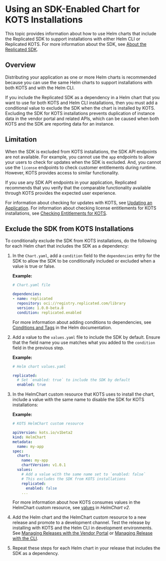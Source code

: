 # Using an SDK-Enabled Chart for KOTS Installations

This topic provides information about how to use Helm charts that include the Replicated SDK to support installations with either Helm CLI or Replicated KOTS. For more information about the SDK, see [About the Replicated SDK](replicated-sdk-overview).

## Overview

Distributing your application as one or more Helm charts is recommended because you can use the same Helm charts to support installations with both KOTS and with the Helm CLI.

If you include the Replicated SDK as a dependency in a Helm chart that you want to use for both KOTS and Helm CLI installations, then you must add a conditional value to exclude the SDK when the chart is installed by KOTS. Excluding the SDK for KOTS installations prevents duplication of instance data in the vendor portal and related APIs, which can be caused when both KOTS and the SDK are reporting data for an instance.

## Limitation

When the SDK is excluded from KOTS installations, the SDK API endpoints are not available. For example, you cannot use the `app` endpoints to allow your users to check for updates when the SDK is excluded. And, you cannot use the `license` endpoints to check customer entitlements during runtime. However, KOTS provides access to similar functionality.

If you use any SDK API endpoints in your application, Replicated recommends that you verify that the comparable functionality available through KOTS provides the expected user experience.

For information about checking for updates with KOTS, see [Updating an Application](/enterprise/updating-apps). For information about checking license entitlements for KOTS installations, see [Checking Entitlements for KOTS](/vendor/licenses-referencing-fields).

## Exclude the SDK from KOTS Installations

To conditionally exclude the SDK from KOTS installations, do the following for each Helm chart that includes the SDK as a dependency:

1. In the `Chart.yaml`, add a `condition` field to the `dependencies` entry for the SDK to allow the SDK to be conditionally included or excluded when a value is true or false.

   **Example:**

   ```yaml
   # Chart.yaml file

   dependencies:
   - name: replicated
     repository: oci://registry.replicated.com/library
     version: 1.0.0-beta.8
     condition: replicated.enabled
   ```

   For more information about adding conditions to dependencies, see [Conditions and Tags](https://helm.sh/docs/chart_best_practices/dependencies/#conditions-and-tags) in the Helm documentation.

1. Add a value to the `values.yaml` file to include the SDK by default. Ensure that the field name you use matches what you added to the `condition` field in the previous step. 

   **Example:**

    ```yaml
    # Helm chart values.yaml
    
    replicated:
      # Set `enabled: true` to include the SDK by default
      enabled: true
    ```

1. In the HelmChart custom resource that KOTS uses to install the chart, include a value with the same name to disable the SDK for KOTS installations:

   **Example:**

    ```yaml
    # KOTS HelmChart custom resource

    apiVersion: kots.io/v1beta2
    kind: HelmChart
    metadata:
      name: my-app
    spec:
      chart:
        name: my-app
        chartVersion: v1.0.1
      values:
        # Add a value with the same name set to `enabled: false`
        # This excludes the SDK from KOTS installations
        replicated:
          enabled: false
        ...     
    ```

    For more information about how KOTS consumes values in the HelmChart custom resource, see [values](/reference/custom-resource-helmchart-v2#values) in _HelmChart v2_.

 1. Add the Helm chart and the HelmChart custom resource to a new release and promote to a development channel. Test the release by installing with KOTS and the Helm CLI in development environments. See [Managing Releases with the Vendor Portal](releases-creating-releases) or [Managing Release with the CLI](releases-creating-cli).

 1. Repeat these steps for each Helm chart in your release that includes the SDK as a dependency. 
